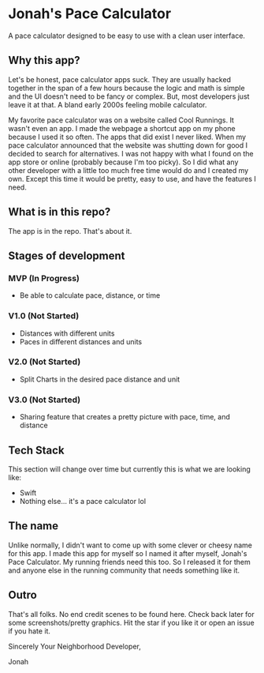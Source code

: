# Jonah's Pace Calculator
A pace calculator designed to be easy to use with a clean user interface.

## Why this app?
Let's be honest, pace calculator apps suck. They are usually hacked together in the span of a few hours because the logic and math is simple and the UI doesn't need to be fancy or complex. But, most developers just leave it at that. A bland early 2000s feeling mobile calculator. 

My favorite pace calculator was on a website called Cool Runnings. It wasn't even an app. I made the webpage a shortcut app on my phone because I used it so often. The apps that did exist I never liked. When my pace calculator announced that the website was shutting down for good I decided to search for alternatives. I was not happy with what I found on the app store or online (probably because I'm too picky). So I did what any other developer with a little too much free time would do and I created my own. Except this time it would be pretty, easy to use, and have the features I need.

## What is in this repo?
The app is in the repo. That's about it.

## Stages of development
### MVP (In Progress)
- Be able to calculate pace, distance, or time

### V1.0 (Not Started)
- Distances with different units
- Paces in different distances and units

### V2.0 (Not Started)
- Split Charts in the desired pace distance and unit

### V3.0 (Not Started)
- Sharing feature that creates a pretty picture with pace, time, and distance

## Tech Stack
This section will change over time but currently this is what we are looking like:
- Swift
- Nothing else... it's a pace calculator lol

## The name
Unlike normally, I didn't want to come up with some clever or cheesy name for this app. I made this app for myself so I named it after myself, Jonah's Pace Calculator. My running friends need this too. So I released it for them and anyone else in the running community that needs something like it.

## Outro
That's all folks. No end credit scenes to be found here. Check back later for some screenshots/pretty graphics. Hit the star if you like it or open an issue if you hate it.

Sincerely Your Neighborhood Developer,

Jonah
